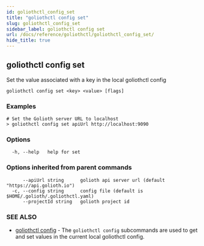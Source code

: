 ```yaml
---
id: goliothctl_config_set
title: "goliothctl config set"
slug: goliothctl_config_set
sidebar_label: goliothctl config set
url: /docs/reference/goliothctl/goliothctl_config_set/
hide_title: true
---
```

## goliothctl config set

Set the value associated with a key in the local goliothctl config

```
goliothctl config set <key> <value> [flags]
```

### Examples

```
# Set the Golioth server URL to localhost
> goliothctl config set apiUrl http://localhost:9090
```

### Options

```
  -h, --help   help for set
```

### Options inherited from parent commands

```
      --apiUrl string      golioth api server url (default "https://api.golioth.io")
  -c, --config string      config file (default is $HOME/.golioth/.goliothctl.yaml)
      --projectId string   golioth project id
```

### SEE ALSO

* [goliothctl config](/docs/reference/goliothctl/goliothctl_config/)	 - The `goliothctl config` subcommands are used to get and set values in the current local goliothctl config.

